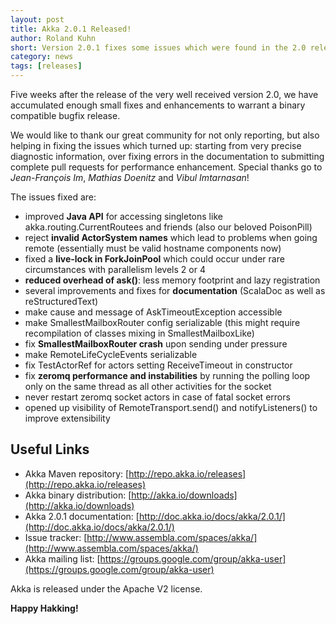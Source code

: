 ```yaml
---
layout: post
title: Akka 2.0.1 Released!
author: Roland Kuhn
short: Version 2.0.1 fixes some issues which were found in the 2.0 release. It is binary compatible with 2.0.
category: news
tags: [releases]
---
```


Five weeks after the release of the very well received version 2.0, we have
accumulated enough small fixes and enhancements to warrant a binary compatible
bugfix release.

We would like to thank our great community for not only reporting, but also
helping in fixing the issues which turned up: starting from very precise
diagnostic information, over fixing errors in the documentation to submitting
complete pull requests for performance enhancement. Special thanks go to
*Jean-François Im*, *Mathias Doenitz* and *Vibul Imtarnasan*!

The issues fixed are:

* improved **Java API** for accessing singletons like akka.routing.CurrentRoutees and friends (also our beloved PoisonPill)
* reject **invalid ActorSystem names** which lead to problems when going remote (essentially must be valid hostname components now)
* fixed a **live-lock in ForkJoinPool** which could occur under rare circumstances with parallelism levels 2 or 4
* **reduced overhead of ask()**: less memory footprint and lazy registration
* several improvements and fixes for **documentation** (ScalaDoc as well as reStructuredText)
* make cause and message of AskTimeoutException accessible
* make SmallestMailboxRouter config serializable (this might require recompilation of classes mixing in SmallestMailboxLike)
* fix **SmallestMailboxRouter crash** upon sending under pressure
* make RemoteLifeCycleEvents serializable
* fix TestActorRef for actors setting ReceiveTimeout in constructor
* fix **zeromq performance and instabilities** by running the polling loop only on the same thread as all other activities for the socket
* never restart zeromq socket actors in case of fatal socket errors
* opened up visibility of RemoteTransport.send() and notifyListeners() to improve extensibility

## Useful Links

* Akka Maven repository: [http://repo.akka.io/releases](http://repo.akka.io/releases)
* Akka binary distribution: [http://akka.io/downloads](http://akka.io/downloads)
* Akka 2.0.1 documentation: [http://doc.akka.io/docs/akka/2.0.1/](http://doc.akka.io/docs/akka/2.0.1/)
* Issue tracker: [http://www.assembla.com/spaces/akka/](http://www.assembla.com/spaces/akka/)
* Akka mailing list: [https://groups.google.com/group/akka-user](https://groups.google.com/group/akka-user)

Akka is released under the Apache V2 license.

**Happy Hakking!**
